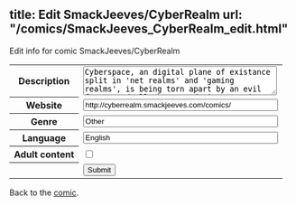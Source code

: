 title: Edit SmackJeeves/CyberRealm
url: "/comics/SmackJeeves_CyberRealm_edit.html"
---
Edit info for comic SmackJeeves/CyberRealm

<form name="comic" action="http://gaepostmail.appspot.com/comic/" method="post">
<table class="comicinfo">
<tr>
<th>Description</th><td><textarea name="description" cols="40" rows="3">Cyberspace, an digital plane of existance split in 'net realms' and 'gaming realms', is being torn apart by an evil force, and all that stands it's way is one user and his firends...yeah we're doomed aren't we?</textarea></td>
</tr>
<tr>
<th>Website</th><td><input type="text" name="url" value="http://cyberrealm.smackjeeves.com/comics/" size="40"/></td>
</tr>
<tr>
<th>Genre</th><td><input type="text" name="genre" value="Other" size="40"/></td>
</tr>
<tr>
<th>Language</th><td><input type="text" name="language" value="English" size="40"/></td>
</tr>
<tr>
<th>Adult content</th><td><input type="checkbox" name="adult" value="adult" /></td>
</tr>
<tr>
<th></th><td>
<input type="hidden" name="comic" value="SmackJeeves_CyberRealm" />
<input type="submit" name="submit" value="Submit" />
</td>
</tr>
</table>
</form>

Back to the [comic](SmackJeeves_CyberRealm.html).
